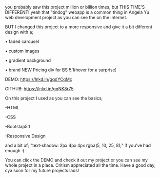 you probably saw this project million or billion times, but
THIS TIME'S DIFFERENT!
yeah that "tindog" webapp is a common thing in Angela Yu web development project as you can see the on the internet.

BUT I changed this project to a more responsive and give it a bit different design with a;

• faded carousel

• custom images

• gradient background

• brand NEW Pricing div for BS 5.1(hover for a surprise)



DEMO: https://lnkd.in/gqdYCqMc


GITHUB: https://lnkd.in/gqNK8r75


On this project I used as you can see the basics;


-HTML

-CSS

-Bootstap5.1

-Responsive Design

and a bit of; "text-shadow: 2px 4px 4px rgba(5, 10, 25, 8);" if you've had enough :)


You can click the DEMO and check it out my project or you can see my whole project in a place.
Critism appreciated all the time.
Have a good day, cya soon for my future projects lads! 
